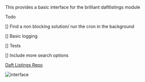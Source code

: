 This provides a basic interface for the brilliant daftlistings module

Todo

[] Find a non blocking solution/ run the cron in the background

[] Basic logging

[] Tests

[] Include more search options

[Daft Listings Repo](https://github.com/AnthonyBloomer/daftlistings)

![interface](https://s9.postimg.cc/havwm5di7/Screen_Shot_2018-04-12_at_09.09.27.png)
